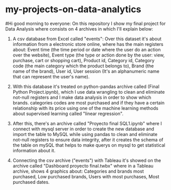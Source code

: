 # my-projects-on-data-analytics
#Hi good morning to everyone:
On this repository I show my final project for Data Analysis where consists on 4 archives in which I'll explain below: 
1. A csv database from Excel called "events": Over this dataset it's about information from a electronic store online, where has the main registers about:
Event time (the time period or date where the user do an action over the website),
Event type (the type or action done by the user: view, purchase, cart or shopping cart),
Product id,
Category id,
Category code (the main category which the product belongs to),
Brand (the name of the brand),
User id,
User session (It's an alphanumeric name that can represent the user's name).

2. With this database it's treated on python-pandas archive called (Final Python Project.ipynb), which I use data wrangling to clean and eliminate not-null registers
and I make data analysis in order to show which brands. categories codes are most purchased and if they have a certain relationship with its price using
one of the machine learning methods about supervised learning called "linear regression".

3. After this, there's an archive called "Proyecto final SQL1.ipynb" where I connect with mysql server in order to create the new database and import the table to MySQL
while using pandas to clean and eliminate not-null registers to ensure data integrity, after it creates the schema of the table on mySQL that helps to make querys on
mysql to get statistical information about it.

4. Connecting the csv archive ("events") with Tableau it's showed on the archive called "Dashboard proyecto final.twbx" where in a Tableau archive, shows 4 graphics about:
Categories and brands most purchased,
Low purchased brands,
Users with most purchases,
Most purchased dates.
